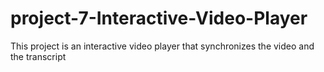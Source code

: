 # project-7-Interactive-Video-Player
This project is an interactive video player that synchronizes the video and the transcript
